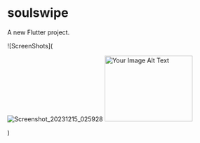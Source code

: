# soulswipe

A new Flutter project.

![ScreenShots](

![Screenshot_20231215_025928](https://github.com/myselfrohit51/soulswipe/assets/95743358/1a1057ae-c25b-4a53-bf9c-b8d2473e4051)
<img src="![Screenshot_20231215_025919](https://github.com/myselfrohit51/soulswipe/assets/95743358/c62cbeb9-3d39-47b0-8ddf-faed58a5452b)" alt="Your Image Alt Text" width="200" height="150">

)
